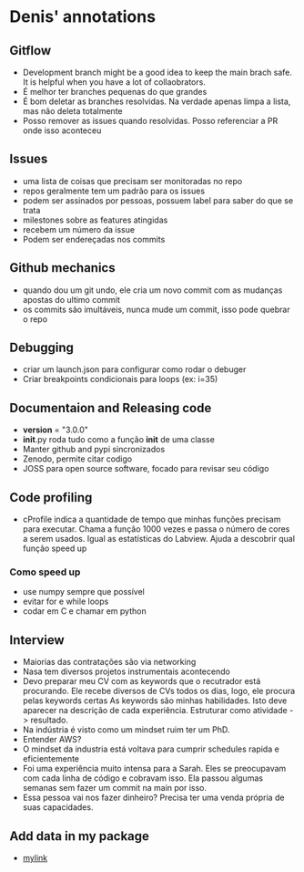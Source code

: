 # Denis' annotations

## Gitflow

- Development branch might be a good idea to keep the main brach safe. It is helpful when you have a lot of collaobrators.
- É melhor ter branches pequenas do que grandes
- É bom deletar as branches resolvidas. Na verdade apenas limpa a lista, mas não deleta totalmente
- Posso remover as issues quando resolvidas. Posso referenciar a PR onde isso aconteceu

## Issues
- uma lista de coisas que precisam ser monitoradas no repo
- repos geralmente tem um padrão para os issues
- podem ser assinados por pessoas, possuem label para saber do que se trata
- milestones sobre as features atingidas
- recebem um número da issue
- Podem ser endereçadas nos commits

## Github mechanics
- quando dou um git undo, ele cria um novo commit com as mudanças apostas do ultimo commit
- os commits são imultáveis, nunca mude um commit, isso pode quebrar o repo


## Debugging
- criar um launch.json para configurar como rodar o debuger
- Criar breakpoints condicionais para loops (ex: i=35)

## Documentaion and Releasing code
- __version__ = "3.0.0"
- __init__.py roda tudo como a função __init__ de uma classe
- Manter github and pypi sincronizados
- Zenodo, permite citar codigo
- JOSS para open source software, focado para revisar seu código

## Code profiling
- cProfile indica a quantidade de tempo que minhas funções precisam para executar.
Chama a função 1000 vezes e passa o número de cores a serem usados.
Igual as estatísticas do Labview.
Ajuda a descobrir qual função speed up

### Como speed up
- use numpy sempre que possível
- evitar for e while loops
- codar em C e chamar em python


## Interview
- Maiorias das contratações são via networking
- Nasa tem diversos projetos instrumentais acontecendo
- Devo preparar meu CV com as keywords que o recutrador está procurando.
Ele recebe diversos de CVs todos os dias, logo, ele procura pelas keywords certas
As keywords são minhas habilidades. Isto deve aparecer na descrição de cada experiência.
Estruturar como atividade -> resultado.
- Na indústria é visto como um mindset ruim ter um PhD.
- Entender AWS?
- O mindset da industria está voltava para cumprir schedules rapida e eficientemente
- Foi uma experiência muito intensa para a Sarah. Eles se preocupavam com cada linha de código e cobravam isso.
Ela passou algumas semanas sem fazer um commit na main por isso.
- Essa pessoa vai nos fazer dinheiro? Precisa ter uma venda própria de suas capacidades.


## Add data in my package
- [mylink](https://sixty-north.com/blog/including-package-data-in-python-packages.html)